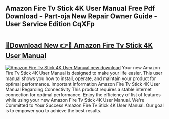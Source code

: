 ## Amazon Fire Tv Stick 4K User Manual Free Pdf Download - Part-oja New Repair Owner Guide - User Service Edition CqXFp

# <h2><a href="http://bc30766.oget.top/?id=Amazon+Fire+Tv+Stick+4K+User+Manual">🔗Download New 👉🔴 Amazon Fire Tv Stick 4K User Manual</a></h2>

[![Amazon Fire Tv Stick 4K User Manual new download](https://i.imgur.com/5g1atiW.png)](http://bc30766.oget.top/?id=Amazon+Fire+Tv+Stick+4K+User+Manual)
Your new Amazon Fire Tv Stick 4K User Manual is designed to make your life easier. This user manual shows you how to install, operate, and maintain your product for optimal performance. Important Information Amazon Fire Tv Stick 4K User Manual Regarding Connectivity This product requires a stable internet connection for optimal performance. Enjoy the efficiency of list of features while using your new Amazon Fire Tv Stick 4K User Manual. We're Committed to Your Success Amazon Fire Tv Stick 4K User Manual. Our goal is to empower you to achieve the best results.
